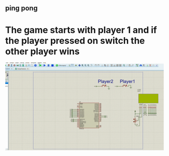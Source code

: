 ## ping pong 
# The game starts with player 1 and if the player pressed on  switch the other player  wins
![alt text](<تصميم بدون عنوان (1).gif>)